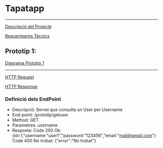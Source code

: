 # Tapatapp
---
[Descripció del Projecte](descTapatApp.md)

[Requeriments Tècnics](requerimentsTecnics.md)

## Prototip 1:
[Diagrama Prototip 1](charts/diagramaPrototip.mermaid)

---

[HTTP Request](HTTPRequest.md)

[HTTP Response](HTTPResponse.md)

### Definició dels EndPoint
- Descripció: Servei que consulta un User per Username
- End-point: /prototip/getuser
- Method: GET
- Parametres: username
- Resposta:
    Code 200 Ok: {id=1,"username:"user1","password:"123456","email:"mail@gmail.com"}
    Code 400 No trobat: {"error":"No trobat"}
